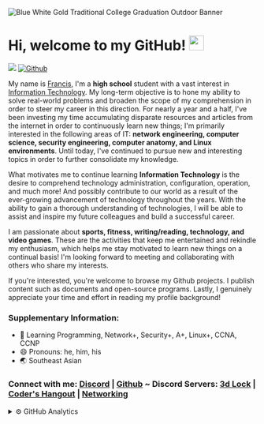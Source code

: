 ![Blue White Gold Traditional College Graduation Outdoor Banner](https://user-images.githubusercontent.com/75497349/116903076-83a5e700-ac6e-11eb-847b-958610786a0f.png)

# Hi, welcome to my GitHub! <img width="30" src="https://emojis.slackmojis.com/emojis/images/1593555389/9579/blob_excited.gif?1593555389" alt="party blob" />

![](https://komarev.com/ghpvc/?username=FrancisIGP&color=blue) [![Github](https://img.shields.io/github/followers/FrancisIGP?label=Follow&style=social)](https://github.com/FrancisIGP)

My name is [Francis](https://github.com/FrancisIGP), I'm a **high school**  student with a vast interest in [Information Technology](https://en.wikipedia.org/wiki/Information_technology). My long-term objective is to hone my ability to solve real-world problems and broaden the scope of my comprehension in order to steer my career in this direction. For nearly a year and a half, I've been investing my time accumulating disparate resources and articles from the internet in order to continuously learn new things; I'm primarily interested in the following areas of IT: **network engineering, computer science, security engineering, computer anatomy, and Linux environments**. Until today, I've continued to pursue new and interesting topics in order to further consolidate my knowledge.

What motivates me to continue learning **Information Technology** is the desire to comprehend technology administration, configuration, operation, and much more! And possibly contribute to our world as a result of the ever-growing advancement of technology throughout the years. With the ability to gain a thorough understanding of technologies, I will be able to assist and inspire my future colleagues and build a successful career.

I am passionate about **sports, fitness, writing/reading, technology, and video games**. These are the activities that keep me entertained and rekindle my enthusiasm, which helps me stay motivated to learn new things on a continual basis! I'm looking forward to meeting and collaborating with others who share my interests. 

If you're interested, you're welcome to browse my Github projects. I publish content such as documents and open-source programs. Lastly, I genuinely appreciate your time and effort in reading my profile background!

### Supplementary Information:

- 🧠 Learning Programming, Network+, Security+, A+, Linux+, CCNA, CCNP
- 😄 Pronouns: he, him, his
- 🌏 Southeast Asian

<h3><b>Connect with me:</b> <a href="https://discordapp.com/users/448500121605505035/">Discord</a> | <a href="https://github.com/FrancisIGP">Github</a> ~  <b>Discord Servers:</b> <a href="https://discord.gg/G563YXspQf">3d Lock</a> | <a href="https://discord.gg/sc8n9p8w6E">Coder's Hangout</a> | <a href="https://discord.com/invite/VMSh7qY">Networking</a></h3>

<!-- ### 💻 Technologies

![Python](https://img.shields.io/badge/-Python-05122A?style=flat&logo=python)&nbsp;
![Java](https://img.shields.io/badge/-Java-05122A?style=flat&logo=Java&logoColor=FFA518)&nbsp;
![HTML](https://img.shields.io/badge/-HTML-05122A?style=flat&logo=HTML5)&nbsp;
![Git](https://img.shields.io/badge/-Git-05122A?style=flat&logo=git)&nbsp;
![GitHub](https://img.shields.io/badge/-GitHub-05122A?style=flat&logo=github)&nbsp;
![Markdown](https://img.shields.io/badge/-Markdown-05122A?style=flat&logo=markdown)&nbsp;
![Visual Studio Code](https://img.shields.io/badge/-Visual%20Studio%20Code-05122A?style=flat&logo=visual-studio-code&logoColor=007ACC)&nbsp;
![Bash](https://img.shields.io/badge/-Shell_Script-05122A?style=flat&logo=gnu-bash)&nbsp; -->

<details>
  <summary>⚙️ GitHub Analytics</summary>
<br>

<p align="left">
  <a href="https://github.com/FrancisIGP">
    <img height="180em" src="https://github-readme-stats.vercel.app/api?username=FrancisIGP&count_private=true&show_icons=true&theme=algolia&&include_all_commits=true"/>
    <img height="180em" src="https://github-readme-stats-eight-theta.vercel.app/api/top-langs/?username=FrancisIGP&layout=compact&langs_count=8&theme=algolia"/>
  </a>
</p>
   
</details> 

<!-- <details>
<summary>📚 Github Projects</summary>
<br>

<table>
  <tr>
    <th>No.</th>        
    <th>Project Name</th>
    <th>Description</th>
    <th>Status</th>
    <th>Last Updated</th>
  </tr>
  <tr>
    <td>#1</td>
    <td><a href="https://github.com/FrancisIGP/CCNA-Document">CCNA Document</a></td>
    <td>CCNA Document I wrote (Resource)</td>
    <td>Work in Progress</td>
    <td>April 4, 2021</td>
  </tr>
   <tr>
    <td>#2</td>
    <td><a href="https://github.com/FrancisIGP/CCNA-commands-guide">CCNA Commands guide</a></td>
    <td>CCNA commands cheet sheet</td>
    <td>Finished</td>
    <td>March 23, 2021</td>
  </tr>
  <tr>
    <td>#3</td>
    <td><a href="https://github.com/FrancisIGP/Miscellaneous">Miscellaneous Files</a></td>
    <td>Miscellaneous repo. where extra files are stored</td>
    <td>Appending</td>
    <td>March 15, 2021</td>
  </tr>
  <tr>
    <td>#4</td>
    <td><a href="https://github.com/FrancisIGP/Password-Generator">Password Manager</a></td>
    <td>Command Line Interface (CLI) based Password Manager.</td>
    <td>BETA</td>
    <td>May 10, 2021</td>
  </tr>
 </table>
   
</details> -->
